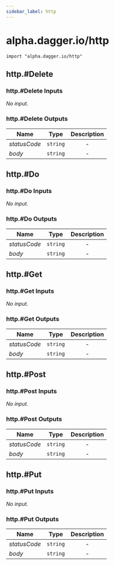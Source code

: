 ```yaml
---
sidebar_label: http
---
```


# alpha.dagger.io/http

```cue
import "alpha.dagger.io/http"
```

## http.#Delete

### http.#Delete Inputs

_No input._

### http.#Delete Outputs

| Name             | Type              | Description        |
| -------------    |:-------------:    |:-------------:     |
|*statusCode*      | `string`          |-                   |
|*body*            | `string`          |-                   |

## http.#Do

### http.#Do Inputs

_No input._

### http.#Do Outputs

| Name             | Type              | Description        |
| -------------    |:-------------:    |:-------------:     |
|*statusCode*      | `string`          |-                   |
|*body*            | `string`          |-                   |

## http.#Get

### http.#Get Inputs

_No input._

### http.#Get Outputs

| Name             | Type              | Description        |
| -------------    |:-------------:    |:-------------:     |
|*statusCode*      | `string`          |-                   |
|*body*            | `string`          |-                   |

## http.#Post

### http.#Post Inputs

_No input._

### http.#Post Outputs

| Name             | Type              | Description        |
| -------------    |:-------------:    |:-------------:     |
|*statusCode*      | `string`          |-                   |
|*body*            | `string`          |-                   |

## http.#Put

### http.#Put Inputs

_No input._

### http.#Put Outputs

| Name             | Type              | Description        |
| -------------    |:-------------:    |:-------------:     |
|*statusCode*      | `string`          |-                   |
|*body*            | `string`          |-                   |
